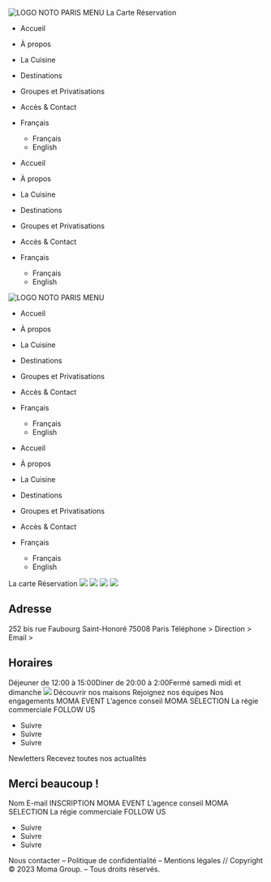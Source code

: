 ![LOGO NOTO PARIS MENU](https://noto-paris.com/wp-content/uploads/2022/04/LOGO-NOTO-PARIS-MENU.png)
La Carte
Réservation
  * Accueil
  * À propos
  * La Cuisine
  * Destinations
  * Groupes et Privatisations
  * Accès & Contact
  * Français
    * Français
    * English


  * Accueil
  * À propos
  * La Cuisine
  * Destinations
  * Groupes et Privatisations
  * Accès & Contact
  * Français
    * Français
    * English


![LOGO NOTO PARIS MENU](https://noto-paris.com/wp-content/uploads/2022/04/LOGO-NOTO-PARIS-MENU.png)
  * Accueil
  * À propos
  * La Cuisine
  * Destinations
  * Groupes et Privatisations
  * Accès & Contact
  * Français
    * Français
    * English


  * Accueil
  * À propos
  * La Cuisine
  * Destinations
  * Groupes et Privatisations
  * Accès & Contact
  * Français
    * Français
    * English


La carte
Réservation
![](https://noto-paris.com/wp-content/uploads/2022/04/Noto-Paris-Acces-Contact-Restaurant.png)
![](https://noto-paris.com/wp-content/uploads/2022/04/LOGO-NOTO.png)
![](https://noto-paris.com/wp-content/uploads/2022/04/Noto-Paris-Restaurant-Acces-et-Contact.png)
![](https://noto-paris.com/wp-content/uploads/2022/04/LOGO-NOTO.png)
## Adresse
252 bis rue Faubourg Saint-Honoré 75008 Paris
Téléphone > Direction > Email >
## Horaires
Déjeuner de 12:00 à 15:00Diner de 20:00 à 2:00Fermé samedi midi et dimanche
![](https://noto-paris.com/wp-content/uploads/2023/03/Logo-Moma-Group-Blanc.png)
Découvrir nos maisons
Rejoignez nos équipes
Nos engagements
MOMA EVENT
L’agence conseil
MOMA SELECTION
La régie commerciale
FOLLOW US
  * Suivre
  * Suivre
  * Suivre


Newletters
Recevez toutes nos actualités
## Merci beaucoup !
Nom
E-mail
INSCRIPTION
MOMA EVENT
L’agence conseil
MOMA SELECTION
La régie commerciale
FOLLOW US
  * Suivre
  * Suivre
  * Suivre


Nous contacter – Politique de confidentialité – Mentions légales // Copyright © 2023 Moma Group. – Tous droits réservés.
